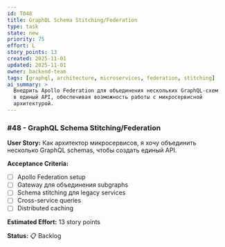 ```yaml
---
id: T048
title: GraphQL Schema Stitching/Federation
type: task
state: new
priority: 75
effort: L
story_points: 13
created: 2025-11-01
updated: 2025-11-01
owner: backend-team
tags: [graphql, architecture, microservices, federation, stitching]
ai_summary: >
  Внедрить Apollo Federation для объединения нескольких GraphQL-схем
  в единый API, обеспечивая возможность работы с микросервисной
  архитектурой.
---
```


### #48 - GraphQL Schema Stitching/Federation

**User Story:**
Как архитектор микросервисов, я хочу объединить несколько GraphQL schemas, чтобы создать единый API.

**Acceptance Criteria:**
- [ ] Apollo Federation setup
- [ ] Gateway для объединения subgraphs
- [ ] Schema stitching для legacy services
- [ ] Cross-service queries
- [ ] Distributed caching

**Estimated Effort:** 13 story points

**Status:** 📋 Backlog